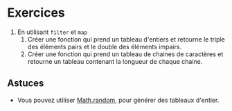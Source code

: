 # Exercices

1. En utilisant `filter` et `map`
    1. Créer une fonction qui prend un tableau d'entiers et retourne le triple des éléments pairs et le double des éléments impairs.
    1. Créer une fonction qui prend un tableau de chaines de caractères et retourne un tableau contenant la longueur de chaque chaine.

## Astuces

- Vous pouvez utiliser [Math.random](https://developer.mozilla.org/fr/docs/Web/JavaScript/Reference/Global_Objects/Math/random), pour générer des tableaux d'entier.
